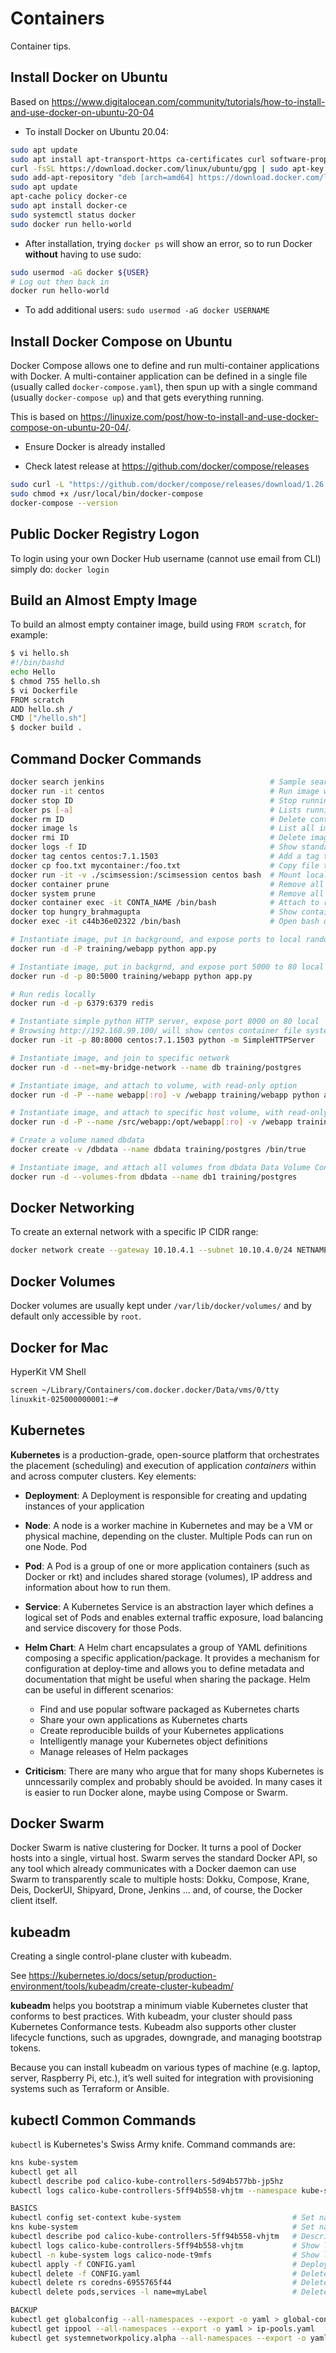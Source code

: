 # Containers
Container tips.

## Install Docker on Ubuntu
Based on <https://www.digitalocean.com/community/tutorials/how-to-install-and-use-docker-on-ubuntu-20-04>

- To install Docker on Ubuntu 20.04: 

```bash
sudo apt update
sudo apt install apt-transport-https ca-certificates curl software-properties-common
curl -fsSL https://download.docker.com/linux/ubuntu/gpg | sudo apt-key add -
sudo add-apt-repository "deb [arch=amd64] https://download.docker.com/linux/ubuntu focal stable"
sudo apt update
apt-cache policy docker-ce
sudo apt install docker-ce
sudo systemctl status docker
sudo docker run hello-world
```

- After installation, trying `docker ps` will show an error, so to run Docker **without** having to use sudo:

```bash
sudo usermod -aG docker ${USER}
# Log out then back in
docker run hello-world
```

- To add additional users: `sudo usermod -aG docker USERNAME`

## Install Docker Compose on Ubuntu
Docker Compose allows one to define and run multi-container applications with Docker. A multi-container application can be defined in a single file (usually called `docker-compose.yaml`), then spun up with a single command (usually `docker-compose up`) and that gets everything running.

This is based on <https://linuxize.com/post/how-to-install-and-use-docker-compose-on-ubuntu-20-04/>.

- Ensure Docker is already installed

- Check latest release at <https://github.com/docker/compose/releases>

```bash
sudo curl -L "https://github.com/docker/compose/releases/download/1.26.2/docker-compose-$(uname -s)-$(uname -m)" -o /usr/local/bin/docker-compose
sudo chmod +x /usr/local/bin/docker-compose
docker-compose --version
```

## Public Docker Registry Logon
To login using your own Docker Hub username (cannot use email from CLI) simply do: `docker login`


## Build an Almost Empty Image
To build an almost empty container image, build using `FROM scratch`, for example:

```bash
$ vi hello.sh
#!/bin/bashd
echo Hello
$ chmod 755 hello.sh
$ vi Dockerfile
FROM scratch
ADD hello.sh /
CMD ["/hello.sh"]
$ docker build .
```

## Command Docker Commands
```bash
docker search jenkins                                     # Sample search
docker run -it centos                                     # Run image with interactive terminal shell
docker stop ID                                            # Stop running container
docker ps [-a]                                            # Lists running containers [non running ones]
docker rm ID                                              # Delete container
docker image ls                                           # List all images
docker rmi ID                                             # Delete image
docker logs -f ID                                         # Show standard output, tail option
docker tag centos centos:7.1.1503                         # Add a tag to existing image
docker cp foo.txt mycontainer:/foo.txt                    # Copy file to container
docker run -it -v ./scimsession:/scimsession centos bash  # Mount local file on container
docker container prune                                    # Remove all old containers
docker system prune                                       # Remove all old settings
docker container exec -it CONTA_NAME /bin/bash            # Attach to running container
docker top hungry_brahmagupta                             # Show container process list
docker exec -it c44b36e02322 /bin/bash                    # Open bash on/connect to running container

# Instantiate image, put in background, and expose ports to local random ports
docker run -d -P training/webapp python app.py

# Instantiate image, put in backgrnd, and expose port 5000 to 80 local
docker run -d -p 80:5000 training/webapp python app.py

# Run redis locally
docker run -d -p 6379:6379 redis

# Instantiate simple python HTTP server, expose port 8000 on 80 local
# Browsing http://192.168.99.100/ will show centos container file system
docker run -it -p 80:8000 centos:7.1.1503 python -m SimpleHTTPServer

# Instantiate image, and join to specific network
docker run -d --net=my-bridge-network --name db training/postgres

# Instantiate image, and attach to volume, with read-only option
docker run -d -P --name webapp[:ro] -v /webapp training/webapp python app.py

# Instantiate image, and attach to specific host volume, with read-only option
docker run -d -P --name /src/webapp:/opt/webapp[:ro] -v /webapp training/webapp python app.py

# Create a volume named dbdata
docker create -v /dbdata --name dbdata training/postgres /bin/true

# Instantiate image, and attach all volumes from dbdata Data Volume Container
docker run -d --volumes-from dbdata --name db1 training/postgres
```

## Docker Networking
To create an external network with a specific IP CIDR range:

```bash
docker network create --gateway 10.10.4.1 --subnet 10.10.4.0/24 NETNAME
```

## Docker Volumes
Docker volumes are usually kept under `/var/lib/docker/volumes/` and by default only accessible by `root`.

## Docker for Mac
HyperKit VM Shell

```bash
screen ~/Library/Containers/com.docker.docker/Data/vms/0/tty
linuxkit-025000000001:~# 
```

## Kubernetes
**Kubernetes** is a production-grade, open-source platform that orchestrates the placement (scheduling) and execution of application *containers* within and across computer clusters. Key elements:

- **Deployment**: A Deployment is responsible for creating and updating instances of your application

- **Node**: A node is a worker machine in Kubernetes and may be a VM or physical machine, depending on the cluster. Multiple Pods can run on one Node.
  Pod

- **Pod**: A Pod is a group of one or more application containers (such as Docker or rkt) and includes shared storage (volumes), IP address and information about how to run them.

- **Service**: A Kubernetes Service is an abstraction layer which defines a logical set of Pods and enables external traffic exposure, load balancing and service discovery for those Pods.

- **Helm Chart**: A Helm chart encapsulates a group of YAML definitions composing a specific application/package. It provides a mechanism for configuration at deploy-time and allows you to define metadata and documentation that might be useful when sharing the package. Helm can be useful in different scenarios:
  - Find and use popular software packaged as Kubernetes charts
  - Share your own applications as Kubernetes charts
  - Create reproducible builds of your Kubernetes applications
  - Intelligently manage your Kubernetes object definitions
  - Manage releases of Helm packages

- **Criticism**: There are many who argue that for many shops Kubernetes is unncessarily complex and probably should be avoided. In many cases it is easier to run Docker alone, maybe using Compose or Swarm.

## Docker Swarm
Docker Swarm is native clustering for Docker. It turns a pool of Docker hosts into a single, virtual host. Swarm serves the standard Docker API, so any tool which already communicates with a Docker daemon can use Swarm to transparently scale to multiple hosts: Dokku, Compose, Krane, Deis, DockerUI, Shipyard, Drone, Jenkins ... and, of course, the Docker client itself.

## kubeadm
Creating a single control-plane cluster with kubeadm.

See <https://kubernetes.io/docs/setup/production-environment/tools/kubeadm/create-cluster-kubeadm/>

**kubeadm** helps you bootstrap a minimum viable Kubernetes cluster that conforms to best practices. With kubeadm, your cluster should pass Kubernetes Conformance tests. Kubeadm also supports other cluster lifecycle functions, such as upgrades, downgrade, and managing bootstrap tokens.

Because you can install kubeadm on various types of machine (e.g. laptop, server, Raspberry Pi, etc.), it’s well suited for integration with provisioning systems such as Terraform or Ansible.

## kubectl Common Commands
`kubectl` is Kubernetes's Swiss Army knife. Command commands are:

```bash
kns kube-system
kubectl get all 
kubectl describe pod calico-kube-controllers-5d94b577bb-jp5hz
kubectl logs calico-kube-controllers-5ff94b558-vhjtm --namespace kube-system

BASICS
kubectl config set-context kube-system                         # Set namespace to kube-system 
kns kube-system                                                # Set namespace to kube-system with kns 
kubectl describe pod calico-kube-controllers-5ff94b558-vhjtm   # Describe pod
kubectl logs calico-kube-controllers-5ff94b558-vhjtm           # Show logs
kubectl -n kube-system logs calico-node-t9mfs                  # Show logs on specific namespace pod
kubectl apply -f CONFIG.yaml                                   # Deploy a resource
kubectl delete -f CONFIG.yaml                                  # Delete that resource
kubectl delete rs coredns-6955765f44                           # Delete specific resource: Replica Set
kubectl delete pods,services -l name=myLabel                   # Delete pods, services with specific label

BACKUP
kubectl get globalconfig --all-namespaces --export -o yaml > global-configs.yaml
kubectl get ippool --all-namespaces --export -o yaml > ip-pools.yaml
kubectl get systemnetworkpolicy.alpha --all-namespaces --export -o yaml > system-network-policies.yaml
```
